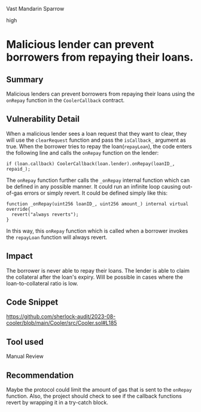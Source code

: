 Vast Mandarin Sparrow

high

# Malicious lender can prevent borrowers from repaying their loans.
## Summary
Malicious lenders can prevent borrowers from repaying their loans using the `onRepay` function in the `CoolerCallback` contract.

## Vulnerability Detail
When a malicious lender sees a loan request that they want to clear, they will use the `clearRequest` function and pass the `isCallback_` argument as true. When the borrower tries to repay the loan(`repayLoan`), the code enters the following line and calls the `onRepay` function on the lender:
```solidity
if (loan.callback) CoolerCallback(loan.lender).onRepay(loanID_, repaid_);
```
The `onRepay` function further calls the `_onRepay` internal function which can be defined in any possible manner. It could run an infinite loop causing out-of-gas errors or simply revert. It could be defined simply like this:

```solidity
function _onRepay(uint256 loanID_, uint256 amount_) internal virtual override{
  revert("always reverts");
}
```
In this way, this `onRepay` function which is called when a borrower invokes the `repayLoan` function will always revert.

## Impact
The borrower is never able to repay their loans. The lender is able to claim the collateral after the loan's expiry. Will be possible in cases where the loan-to-collateral ratio is low.

## Code Snippet
https://github.com/sherlock-audit/2023-08-cooler/blob/main/Cooler/src/Cooler.sol#L185

## Tool used

Manual Review

## Recommendation
Maybe the protocol could limit the amount of gas that is sent to the `onRepay` function. Also, the project should check to see if the callback functions revert by wrapping it in a try-catch block.

